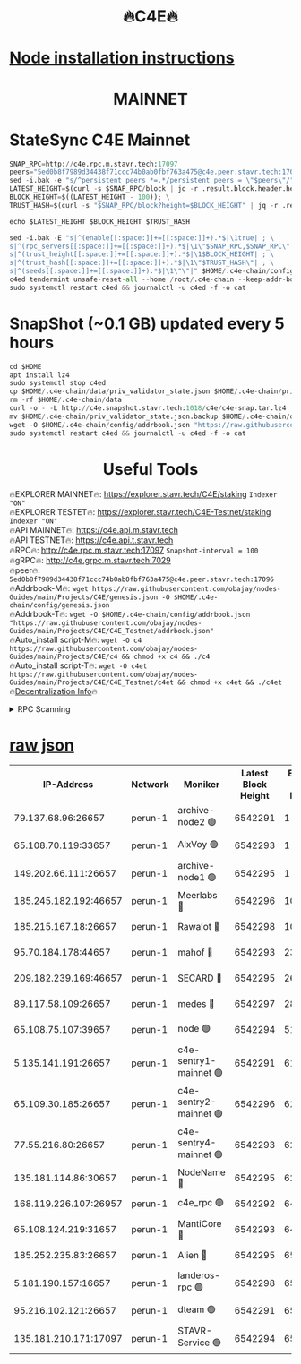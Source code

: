 <h1 align="center"> 🔥C4E🔥</h1>

[Node installation instructions](https://github.com/obajay/nodes-Guides/tree/main/Projects/C4E)
=

<h1 align="center"> MAINNET</h1>

# StateSync C4E Mainnet
```python
SNAP_RPC=http://c4e.rpc.m.stavr.tech:17097
peers="5ed0b8f7989d34438f71ccc74b0ab0fbf763a475@c4e.peer.stavr.tech:17096"
sed -i.bak -e "s/^persistent_peers *=.*/persistent_peers = \"$peers\"/" $HOME/.c4e-chain/config/config.toml
LATEST_HEIGHT=$(curl -s $SNAP_RPC/block | jq -r .result.block.header.height); \
BLOCK_HEIGHT=$((LATEST_HEIGHT - 100)); \
TRUST_HASH=$(curl -s "$SNAP_RPC/block?height=$BLOCK_HEIGHT" | jq -r .result.block_id.hash)

echo $LATEST_HEIGHT $BLOCK_HEIGHT $TRUST_HASH

sed -i.bak -E "s|^(enable[[:space:]]+=[[:space:]]+).*$|\1true| ; \
s|^(rpc_servers[[:space:]]+=[[:space:]]+).*$|\1\"$SNAP_RPC,$SNAP_RPC\"| ; \
s|^(trust_height[[:space:]]+=[[:space:]]+).*$|\1$BLOCK_HEIGHT| ; \
s|^(trust_hash[[:space:]]+=[[:space:]]+).*$|\1\"$TRUST_HASH\"| ; \
s|^(seeds[[:space:]]+=[[:space:]]+).*$|\1\"\"|" $HOME/.c4e-chain/config/config.toml
c4ed tendermint unsafe-reset-all --home /root/.c4e-chain --keep-addr-book
sudo systemctl restart c4ed && journalctl -u c4ed -f -o cat
```
# SnapShot (~0.1 GB) updated every 5 hours
```python
cd $HOME
apt install lz4
sudo systemctl stop c4ed
cp $HOME/.c4e-chain/data/priv_validator_state.json $HOME/.c4e-chain/priv_validator_state.json.backup
rm -rf $HOME/.c4e-chain/data
curl -o - -L http://c4e.snapshot.stavr.tech:1018/c4e/c4e-snap.tar.lz4 | lz4 -c -d - | tar -x -C $HOME/.c4e-chain --strip-components 2
mv $HOME/.c4e-chain/priv_validator_state.json.backup $HOME/.c4e-chain/data/priv_validator_state.json
wget -O $HOME/.c4e-chain/config/addrbook.json "https://raw.githubusercontent.com/obajay/nodes-Guides/main/Projects/C4E/addrbook.json"
sudo systemctl restart c4ed && journalctl -u c4ed -f -o cat
```
 <h1 align="center"> Useful Tools</h1>

🔥EXPLORER MAINNET🔥:  https://explorer.stavr.tech/C4E/staking            `Indexer "ON"` \
🔥EXPLORER TESTET🔥:   https://explorer.stavr.tech/C4E-Testnet/staking     `Indexer "ON"` \
🔥API MAINNET🔥:       https://c4e.api.m.stavr.tech \
🔥API TESTNET🔥:       https://c4e.api.t.stavr.tech \
🔥RPC🔥:               http://c4e.rpc.m.stavr.tech:17097                  `Snapshot-interval = 100` \
🔥gRPC🔥:              http://c4e.grpc.m.stavr.tech:7029 \
🔥peer🔥:              `5ed0b8f7989d34438f71ccc74b0ab0fbf763a475@c4e.peer.stavr.tech:17096` \
🔥Addrbook-M🔥:    ```wget https://raw.githubusercontent.com/obajay/nodes-Guides/main/Projects/C4E/genesis.json -O $HOME/.c4e-chain/config/genesis.json``` \
🔥Addrbook-T🔥:    ```wget -O $HOME/.c4e-chain/config/addrbook.json "https://raw.githubusercontent.com/obajay/nodes-Guides/main/Projects/C4E/C4E_Testnet/addrbook.json"``` \
🔥Auto_install script-M🔥: ```wget -O c4 https://raw.githubusercontent.com/obajay/nodes-Guides/main/Projects/C4E/c4 && chmod +x c4 && ./c4``` \
🔥Auto_install script-T🔥: ```wget -O c4et https://raw.githubusercontent.com/obajay/nodes-Guides/main/Projects/C4E/C4E_Testnet/c4et && chmod +x c4et && ./c4et``` \
🔥[Decentralization Info](https://github.com/obajay/StateSync-snapshots/tree/main/Projects/C4E/Decentralization)🔥




<details>
<summary>RPC Scanning</summary>

<h2 align="center"> We scan nodes in real time every 4 hours. And we provide the final result of RPC endpoints.
We cannot influence the operation of these nodes in any way. </h2>


```python
If Voting Power is higher than 0 --> then the Node is a validator of the network and may be subject to attack and be a potential threat to the chain.
```
```python
We marked such validators with a red symbol
```

</details>

[raw json](https://rpc-check.c4e.stavr.tech/c4e/rpc-c4e-result.json)
=



<table><tr><th>IP-Address</th><th>Network</th><th>Moniker</th><th>Latest Block Height</th><th>Earliest Block Height</th><th>Catching Up</th><th>Tx Index</th><th>Voting Power</th><th>Scan Time</th></tr><tr><td>79.137.68.96:26657</td><td>perun-1</td><td>archive-node2 🟢</td><td>6542291</td><td>1</td><td>False</td><td>on</td><td>0</td><td>2024-01-01T13:32:21.760399235UTC</td></tr><tr><td>65.108.70.119:33657</td><td>perun-1</td><td>AlxVoy 🟢</td><td>6542293</td><td>1</td><td>False</td><td>on</td><td>0</td><td>2024-01-01T13:32:35.760652612UTC</td></tr><tr><td>149.202.66.111:26657</td><td>perun-1</td><td>archive-node1 🟢</td><td>6542295</td><td>1</td><td>False</td><td>on</td><td>0</td><td>2024-01-01T13:32:51.465791490UTC</td></tr><tr><td>185.245.182.192:46657</td><td>perun-1</td><td>Meerlabs 🔴</td><td>6542296</td><td>1051501</td><td>False</td><td>on</td><td>493550</td><td>2024-01-01T13:32:55.084087147UTC</td></tr><tr><td>185.215.167.18:26657</td><td>perun-1</td><td>Rawalot 🔴</td><td>6542298</td><td>1090501</td><td>False</td><td>on</td><td>579034</td><td>2024-01-01T13:33:06.729190869UTC</td></tr><tr><td>95.70.184.178:44657</td><td>perun-1</td><td>mahof 🔴</td><td>6542293</td><td>2342001</td><td>False</td><td>off</td><td>1357006</td><td>2024-01-01T13:32:35.086120409UTC</td></tr><tr><td>209.182.239.169:46657</td><td>perun-1</td><td>SECARD 🔴</td><td>6542295</td><td>2616101</td><td>False</td><td>off</td><td>675729</td><td>2024-01-01T13:32:49.141251103UTC</td></tr><tr><td>89.117.58.109:26657</td><td>perun-1</td><td>medes 🔴</td><td>6542297</td><td>2826001</td><td>False</td><td>off</td><td>471345</td><td>2024-01-01T13:33:01.978447859UTC</td></tr><tr><td>65.108.75.107:39657</td><td>perun-1</td><td>node 🟢</td><td>6542294</td><td>5198801</td><td>False</td><td>on</td><td>0</td><td>2024-01-01T13:32:38.194277644UTC</td></tr><tr><td>5.135.141.191:26657</td><td>perun-1</td><td>c4e-sentry1-mainnet 🟢</td><td>6542291</td><td>6198001</td><td>False</td><td>on</td><td>0</td><td>2024-01-01T13:32:21.030267642UTC</td></tr><tr><td>65.109.30.185:26657</td><td>perun-1</td><td>c4e-sentry2-mainnet 🟢</td><td>6542296</td><td>6238301</td><td>False</td><td>on</td><td>0</td><td>2024-01-01T13:32:54.793754098UTC</td></tr><tr><td>77.55.216.80:26657</td><td>perun-1</td><td>c4e-sentry4-mainnet 🟢</td><td>6542293</td><td>6241001</td><td>False</td><td>on</td><td>0</td><td>2024-01-01T13:32:35.421413281UTC</td></tr><tr><td>135.181.114.86:30657</td><td>perun-1</td><td>NodeName 🔴</td><td>6542295</td><td>6284301</td><td>False</td><td>off</td><td>333717</td><td>2024-01-01T13:32:51.780469567UTC</td></tr><tr><td>168.119.226.107:26957</td><td>perun-1</td><td>c4e_rpc 🟢</td><td>6542292</td><td>6442292</td><td>False</td><td>on</td><td>0</td><td>2024-01-01T13:32:28.116635679UTC</td></tr><tr><td>65.108.124.219:31657</td><td>perun-1</td><td>MantiCore 🔴</td><td>6542293</td><td>6442293</td><td>False</td><td>off</td><td>837857</td><td>2024-01-01T13:32:34.653589050UTC</td></tr><tr><td>185.252.235.83:26657</td><td>perun-1</td><td>Alien 🔴</td><td>6542295</td><td>6502501</td><td>False</td><td>on</td><td>380508</td><td>2024-01-01T13:32:52.144876317UTC</td></tr><tr><td>5.181.190.157:16657</td><td>perun-1</td><td>landeros-rpc 🟢</td><td>6542298</td><td>6535501</td><td>False</td><td>on</td><td>0</td><td>2024-01-01T13:33:06.417060227UTC</td></tr><tr><td>95.216.102.121:26657</td><td>perun-1</td><td>dteam 🟢</td><td>6542291</td><td>6540001</td><td>False</td><td>on</td><td>0</td><td>2024-01-01T13:32:21.393447703UTC</td></tr><tr><td>135.181.210.171:17097</td><td>perun-1</td><td>STAVR-Service 🟢</td><td>6542294</td><td>6541001</td><td>False</td><td>on</td><td>0</td><td>2024-01-01T13:32:40.602911245UTC</td></tr></table>
